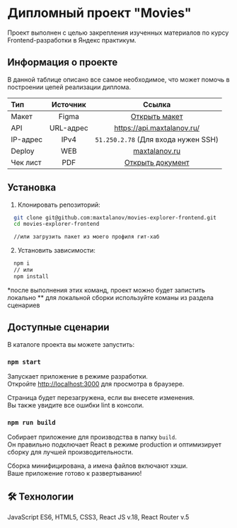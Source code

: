 # Дипломный проект "Movies"
Проект выполнен с целью закрепления изученных материалов по курсу Frontend-разработки в Яндекс  практикум.

## Информация о проекте
В данной таблице описано все самое необходимое, что может помочь в построении цепей реализации диплома.

| Тип | Источник | Ссылка |
| :---- | :----: | :----: |
| Макет | Figma | [Открыть макет](https://www.figma.com/file/nhwmLa8SW05vL3yE8XHGj0/Diploma-(macet)?node-id=891%3A3857&t=ffSWREYQPUTJHNIY-1) |
| API | URL-адрес | https://api.maxtalanov.ru/ |
| IP-адрес | IPv4 | `51.250.2.78` (Для входа нужен SSH)|
| Deploy | WEB | [maxtalanov.ru](https://maxtalanov.ru/) |
| Чек лист | PDF | [Открыть документ](https://code.s3.yandex.net/web-developer/static/new-program/web-diploma-criteria-2.0/checklist_react_diplom.pdf) |


## Установка

1. Клонировать репозиторий: 
```bash
  git clone git@github.com:maxtalanov/movies-explorer-frontend.git
  cd movies-explorer-frontend

  //или загрузить пакет из моего профиля гит-хаб
```
2. Установить зависимости: 

```bash
  npm i
  // или
  npm install
```

*после выполнения этих команд, проект можно будет запистить локально
** для локальной сборки используйте команы из раздела сценариев 


## Доступные сценарии
В каталоге проекта вы можете запустить:

### `npm start`

Запускает приложение в режиме разработки.\
Откройте [http://localhost:3000](http://localhost:3000) для просмотра в браузере.

Страница будет перезагружена, если вы внесете изменения.\
Вы также увидите все ошибки lint в консоли.

### `npm run build`

Собирает приложение для производства в папку `build`.\
Он правильно подключает React в режиме production и оптимизирует сборку для лучшей производительности.

Сборка минифицирована, а имена файлов включают хэши.\
Ваше приложение готово к развертыванию!

## 🛠 Технологии
JavaScript ES6, 
HTML5, 
CSS3,
React JS v.18,
React Router v.5
